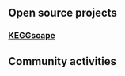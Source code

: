 ## Open source projects

### [KEGGscape](http://apps.cytoscape.org/apps/keggscape)

## Community activities

